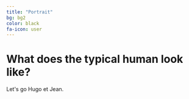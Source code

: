 ```yaml
---
title: "Portrait"
bg: bg2
color: black
fa-icon: user
---
```


# What does the typical human look like?

Let's go Hugo et Jean.